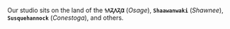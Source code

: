 Our studio sits on the land of the **`𐓏𐒰𐓓𐒰𐓓𐒷`** (*Osage*), **`Shaawanwaki`** (*Shawnee*), **`Susquehannock`** (*Conestoga*), and others.
